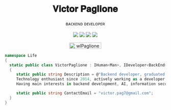 <h1 align="center">
𝐕𝐢𝐜𝐭𝐨𝐫 𝐏𝐚𝐠𝐥𝐢𝐨𝐧𝐞
</h1>

<div align="center">
  ʙᴀᴄᴋᴇɴᴅ ᴅᴇᴠᴇʟᴏᴘᴇʀ 
  </br></br>
  <img src="https://img.shields.io/badge/C%23-239120?style=for-the-badge&logo=c-sharp&logoColor=white" /> <img src="https://img.shields.io/badge/C%2B%2B-00599C?style=for-the-badge&logo=c%2B%2B&logoColor=white" /> <img src="https://img.shields.io/badge/Python-14354C?style=for-the-badge&logo=python&logoColor=white" /> 
<img src="https://user-images.githubusercontent.com/73097560/115834477-dbab4500-a447-11eb-908a-139a6edaec5c.gif">
</div>

<p align="center"> 
	<img src="https://komarev.com/ghpvc/?username=wlPaglione&label=Profile%20views&color=0047AB&style=plastic?" alt="wlPaglione" height=20x, width=100px/> 
</p>

```c#
namespace Life
{
  static public class VictorPaglione : IHuman<Man>, IDeveloper<BackEnd>
  {
     static public string Description = @"Backend developer, graduated since 2018 at the Technical School in the IT course.
     Technology enthusiast since 2014, actively working as a developer since 2020 mainly with C# and .Net.
     Having main interests in backend development, AI, information security, arduinos and hardware construction, data management.";

     static public string ContactEmail = "victor.pag7@gmail.com";
  }
}
```
